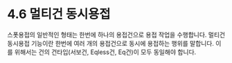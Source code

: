 # 4.6 멀티건 동시용접

스폿용접의 일반적인 형태는 한번에 하나의 용접건으로 용접 작업을 수행합니다. 멀티건 동시용접 기능이란 한번에 여러 개의 용접건으로 동시에 용접하는 행위를 말합니다. 이를 위해서는 건의 건타입(서보건, Eqless건, Eq건)이 모두 동일해야 합니다.
